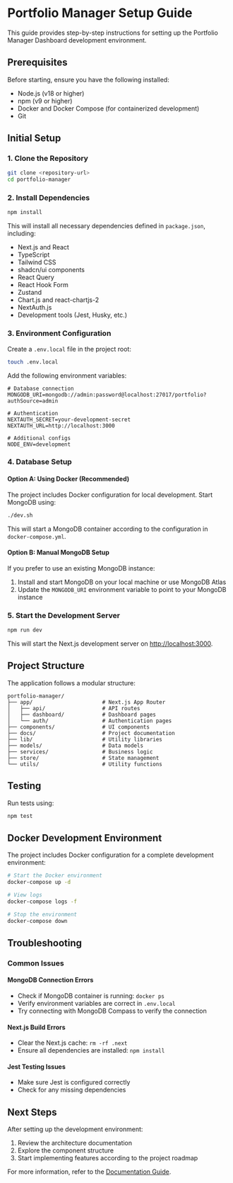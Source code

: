 # Portfolio Manager Setup Guide

This guide provides step-by-step instructions for setting up the Portfolio Manager Dashboard development environment.

## Prerequisites

Before starting, ensure you have the following installed:

- Node.js (v18 or higher)
- npm (v9 or higher)
- Docker and Docker Compose (for containerized development)
- Git

## Initial Setup

### 1. Clone the Repository

```bash
git clone <repository-url>
cd portfolio-manager
```

### 2. Install Dependencies

```bash
npm install
```

This will install all necessary dependencies defined in `package.json`, including:

- Next.js and React
- TypeScript
- Tailwind CSS
- shadcn/ui components
- React Query
- React Hook Form
- Zustand
- Chart.js and react-chartjs-2
- NextAuth.js
- Development tools (Jest, Husky, etc.)

### 3. Environment Configuration

Create a `.env.local` file in the project root:

```bash
touch .env.local
```

Add the following environment variables:

```
# Database connection
MONGODB_URI=mongodb://admin:password@localhost:27017/portfolio?authSource=admin

# Authentication
NEXTAUTH_SECRET=your-development-secret
NEXTAUTH_URL=http://localhost:3000

# Additional configs
NODE_ENV=development
```

### 4. Database Setup

#### Option A: Using Docker (Recommended)

The project includes Docker configuration for local development. Start MongoDB using:

```bash
./dev.sh
```

This will start a MongoDB container according to the configuration in `docker-compose.yml`.

#### Option B: Manual MongoDB Setup

If you prefer to use an existing MongoDB instance:

1. Install and start MongoDB on your local machine or use MongoDB Atlas
2. Update the `MONGODB_URI` environment variable to point to your MongoDB instance

### 5. Start the Development Server

```bash
npm run dev
```

This will start the Next.js development server on [http://localhost:3000](http://localhost:3000).

## Project Structure

The application follows a modular structure:

```
portfolio-manager/
├── app/                      # Next.js App Router
│   ├── api/                  # API routes
│   ├── dashboard/            # Dashboard pages
│   └── auth/                 # Authentication pages
├── components/               # UI components
├── docs/                     # Project documentation
├── lib/                      # Utility libraries
├── models/                   # Data models
├── services/                 # Business logic
├── store/                    # State management
└── utils/                    # Utility functions
```

## Testing

Run tests using:

```bash
npm test
```

## Docker Development Environment

The project includes Docker configuration for a complete development environment:

```bash
# Start the Docker environment
docker-compose up -d

# View logs
docker-compose logs -f

# Stop the environment
docker-compose down
```

## Troubleshooting

### Common Issues

#### MongoDB Connection Errors

- Check if MongoDB container is running: `docker ps`
- Verify environment variables are correct in `.env.local`
- Try connecting with MongoDB Compass to verify the connection

#### Next.js Build Errors

- Clear the Next.js cache: `rm -rf .next`
- Ensure all dependencies are installed: `npm install`

#### Jest Testing Issues

- Make sure Jest is configured correctly
- Check for any missing dependencies

## Next Steps

After setting up the development environment:

1. Review the architecture documentation
2. Explore the component structure
3. Start implementing features according to the project roadmap

For more information, refer to the [Documentation Guide](/docs/documentation-guide.md).
